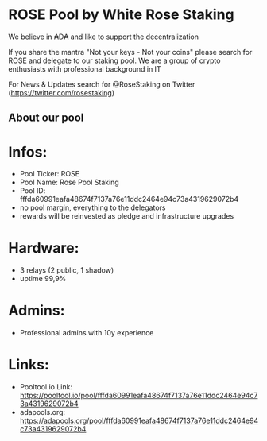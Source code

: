 # ROSE Pool by White Rose Staking

We believe in ₳D₳ and like to support the decentralization

If you share the mantra "Not your keys - Not your coins" please search for ROSE and delegate to our staking pool.
We are a group of crypto enthusiasts with professional background in IT

For News & Updates search for @RoseStaking on Twitter (https://twitter.com/rosestaking)

## About our pool

# Infos:
- Pool Ticker: ROSE
- Pool Name: Rose Pool Staking
- Pool ID: fffda60991eafa48674f7137a76e11ddc2464e94c73a4319629072b4
- no pool margin, everything to the delegators
- rewards will be reinvested as pledge and infrastructure upgrades

# Hardware:
- 3 relays (2 public, 1 shadow)
- uptime 99,9%

# Admins:
- Professional admins with 10y experience

# Links:
- Pooltool.io Link: https://pooltool.io/pool/fffda60991eafa48674f7137a76e11ddc2464e94c73a4319629072b4
- adapools.org: https://adapools.org/pool/fffda60991eafa48674f7137a76e11ddc2464e94c73a4319629072b4

